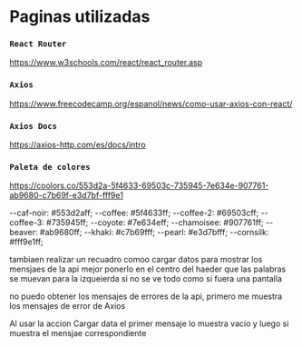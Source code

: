 # Paginas utilizadas

### `React Router`
https://www.w3schools.com/react/react_router.asp

### `Axios`
https://www.freecodecamp.org/espanol/news/como-usar-axios-con-react/


### `Axios Docs`
https://axios-http.com/es/docs/intro



### `Paleta de colores`
https://coolors.co/553d2a-5f4633-69503c-735945-7e634e-907761-ab9680-c7b69f-e3d7bf-fff9e1

--caf-noir: #553d2aff;
--coffee: #5f4633ff;
--coffee-2: #69503cff;
--coffee-3: #735945ff;
--coyote: #7e634eff;
--chamoisee: #907761ff;
--beaver: #ab9680ff;
--khaki: #c7b69fff;
--pearl: #e3d7bfff;
--cornsilk: #fff9e1ff;




tambiaen realizar un recuadro comoo cargar datos para mostrar los mensjaes de la api
mejor ponerlo en el centro del haeder que las palabras se muevan para la izqueierda si no se ve todo
como si fuera una pantalla 

no puedo obtener los mensajes de errores de la api, primero me muestra los mensajes de error de Axios

Al usar la accion Cargar data el primer mensaje lo muestra vacio y luego si muestra el mensjae correspondiente
